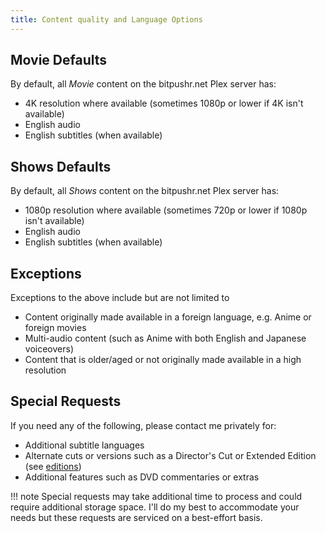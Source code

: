 ```yaml
---
title: Content quality and Language Options
---
```


## Movie Defaults

By default, all *Movie* content on the bitpushr.net Plex server has:

- 4K resolution where available (sometimes 1080p or lower if 4K isn't available)
- English audio
- English subtitles (when available)

## Shows Defaults

By default, all *Shows* content on the bitpushr.net Plex server has:

- 1080p resolution where available (sometimes 720p or lower if 1080p isn't available)
- English audio
- English subtitles (when available)

## Exceptions

Exceptions to the above include but are not limited to

- Content originally made available in a foreign language, e.g. Anime or foreign movies
- Multi-audio content (such as Anime with both English and Japanese voiceovers)
- Content that is older/aged or not originally made available in a high resolution

## Special Requests

If you need any of the following, please contact me privately for:

- Additional subtitle languages
- Alternate cuts or versions such as a Director's Cut or Extended Edition (see [editions](/docs/content-editions.md))
- Additional features such as DVD commentaries or extras

!!! note
    Special requests may take additional time to process and could require additional storage space. I'll do my best to accommodate your needs but these requests are serviced on a best-effort basis.
